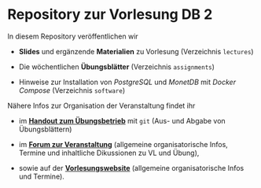 # Repository zur Vorlesung DB 2

In diesem Repository veröffentlichen wir

- **Slides** und ergänzende **Materialien** zu Vorlesung (Verzeichnis `lectures`)

- Die wöchentlichen **Übungsblätter** (Verzeichnis `assignments`)

- Hinweise zur Installation von _PostgreSQL_ und _MonetDB_ mit _Docker Compose_ (Verzeichnis `software`)


Nähere Infos zur Organisation der Veranstaltung findet ihr

- im **[Handout zum Übungsbetrieb](https://raw.githubusercontent.com/DBatUTuebingen/db2-ss20/master/git-handout.pdf)** mit `git`
    (Aus- und Abgabe von Übungsblättern)

- im **[Forum zur Veranstaltung](https://forum-db.informatik.uni-tuebingen.de/)**
    (allgemeine organisatorische Infos, Termine und inhaltliche Dikussionen zu VL und Übung),

- sowie auf der **[Vorlesungswebsite](https://db.inf.uni-tuebingen.de/teaching.html)**
    (allgemeine organisatorische Infos und Termine).

